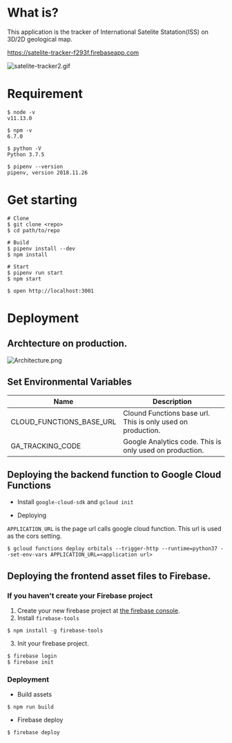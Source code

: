 # What is?
This application is the tracker of International Satelite Statation(ISS) on 3D/2D geological map.

https://satelite-tracker-f293f.firebaseapp.com

<img src="https://camo.qiitausercontent.com/520c5e0d76ccef66dc11d02ab7912249ce88acfa/68747470733a2f2f71696974612d696d6167652d73746f72652e73332e61702d6e6f727468656173742d312e616d617a6f6e6177732e636f6d2f302f3231383530362f35316666336164302d663239622d383233362d356262362d6239373038663934343862352e676966" alt="satelite-tracker2.gif" data-canonical-src="https://qiita-image-store.s3.ap-northeast-1.amazonaws.com/0/218506/51ff3ad0-f29b-8236-5bb6-b9708f9448b5.gif">

# Requirement
```
$ node -v
v11.13.0

$ npm -v
6.7.0

$ python -V
Python 3.7.5

$ pipenv --version
pipenv, version 2018.11.26
```

# Get starting
```
# Clone
$ git clone <repo>
$ cd path/to/repo

# Build
$ pipenv install --dev
$ npm install 

# Start
$ pipenv run start
$ npm start

$ open http://localhost:3001
```

# Deployment

## Archtecture on production.

<img src="https://camo.qiitausercontent.com/56ba6cd1908f4de03acfba7dd3584c1c8060a639/68747470733a2f2f71696974612d696d6167652d73746f72652e73332e61702d6e6f727468656173742d312e616d617a6f6e6177732e636f6d2f302f3231383530362f62663561393939392d656265322d653930612d626164352d3533643663333937366236392e706e67" alt="Architecture.png" data-canonical-src="https://qiita-image-store.s3.ap-northeast-1.amazonaws.com/0/218506/bf5a9999-ebe2-e90a-bad5-53d6c3976b69.png">

## Set Environmental Variables

|  Name  | Description |
| ---- | ---- |
|  CLOUD_FUNCTIONS_BASE_URL  |  Clound Functions base url. This is only used on production. |
|  GA_TRACKING_CODE  |  Google Analytics code. This is only used on production. |

## Deploying the backend function to Google Cloud Functions

* Install `google-cloud-sdk` and `gcloud init`

* Deploying

`APPLICATION_URL` is the page url calls google cloud function. This url is used as the cors setting.

```
$ gcloud functions deploy orbitals --trigger-http --runtime=python37 --set-env-vars APPLICATION_URL=<application url>
```

## Deploying the frontend asset files to Firebase.
### If you haven't create your Firebase project
1. Create your new firebase project at [the firebase console](https://firebase.google.com/products/hosting/?hl=ja).
2. Install `firebase-tools`
```
$ npm install -g firebase-tools
```
3. Init your firebase project.
```
$ firebase login
$ firebase init
```

### Deployment

* Build assets
```
$ npm run build
```

* Firebase deploy
```
$ firebase deploy
```
